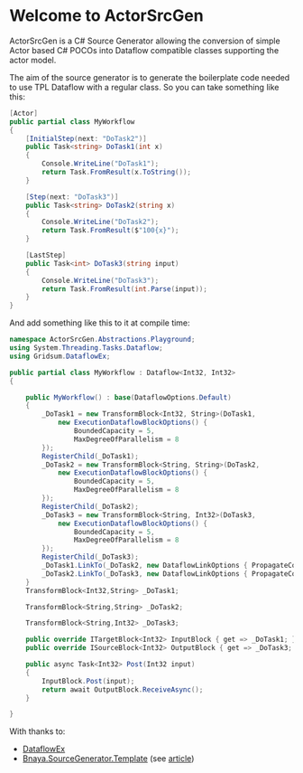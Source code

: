 ﻿# Welcome to ActorSrcGen 
 
ActorSrcGen is a C# Source Generator allowing the conversion of simple Actor
based C# POCOs into Dataflow compatible classes supporting the actor model.

The aim of the source generator is to generate the boilerplate code needed to
use TPL Dataflow with a regular class. So you can take something like this:

```csharp
[Actor]
public partial class MyWorkflow
{
    [InitialStep(next: "DoTask2")]
    public Task<string> DoTask1(int x)
    {
        Console.WriteLine("DoTask1");
        return Task.FromResult(x.ToString());
    }

    [Step(next: "DoTask3")]
    public Task<string> DoTask2(string x)
    {
        Console.WriteLine("DoTask2");
        return Task.FromResult($"100{x}");
    }

    [LastStep]
    public Task<int> DoTask3(string input)
    {
        Console.WriteLine("DoTask3");
        return Task.FromResult(int.Parse(input));
    }
}
```

And add something like this to it at compile time:

```csharp
namespace ActorSrcGen.Abstractions.Playground;
using System.Threading.Tasks.Dataflow;
using Gridsum.DataflowEx;

public partial class MyWorkflow : Dataflow<Int32, Int32>
{

    public MyWorkflow() : base(DataflowOptions.Default)
    {
        _DoTask1 = new TransformBlock<Int32, String>(DoTask1,
            new ExecutionDataflowBlockOptions() {
                BoundedCapacity = 5,
                MaxDegreeOfParallelism = 8
        });
        RegisterChild(_DoTask1);
        _DoTask2 = new TransformBlock<String, String>(DoTask2,
            new ExecutionDataflowBlockOptions() {
                BoundedCapacity = 5,
                MaxDegreeOfParallelism = 8
        });
        RegisterChild(_DoTask2);
        _DoTask3 = new TransformBlock<String, Int32>(DoTask3,
            new ExecutionDataflowBlockOptions() {
                BoundedCapacity = 5,
                MaxDegreeOfParallelism = 8
        });
        RegisterChild(_DoTask3);
        _DoTask1.LinkTo(_DoTask2, new DataflowLinkOptions { PropagateCompletion = true });
        _DoTask2.LinkTo(_DoTask3, new DataflowLinkOptions { PropagateCompletion = true });
    }
    TransformBlock<Int32,String> _DoTask1;

    TransformBlock<String,String> _DoTask2;

    TransformBlock<String,Int32> _DoTask3;

    public override ITargetBlock<Int32> InputBlock { get => _DoTask1; }
    public override ISourceBlock<Int32> OutputBlock { get => _DoTask3; }

    public async Task<Int32> Post(Int32 input)
    {
        InputBlock.Post(input);
        return await OutputBlock.ReceiveAsync();
    }

}
```


With thanks to:

- [DataflowEx](https://github.com/gridsum/DataflowEx)
- [Bnaya.SourceGenerator.Template](https://github.com/bnayae/Bnaya.SourceGenerator.Template) (see [article](https://blog.stackademic.com/source-code-generators-diy-f04229c59e1a))
